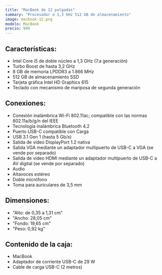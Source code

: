 ```yaml
---
title: "MacBook de 12 pulgadas"
summary: "Procesador a 1,3 GHz 512 GB de almacenamiento"
image: macbook-12.png
modelo: MacBook
precio: 999
---
```


## Características:

  - Intel Core i5 de doble núcleo a 1,3 GHz (7.a generación)
  - Turbo Boost de hasta 3,2 GHz
  - 8 GB de memoria LPDDR3 a 1.866 MHz
  - 512 GB de almacenamiento SSD
  - Tarjeta gráfica Intel HD Graphics 615
  - Teclado con mecanismo de mariposa de segunda generación

## Conexiones:

  - Conexión inalámbrica Wi-Fi 802.11ac; compatible con las normas 802.11a/b/g/n del IEEE
  - Tecnología inalámbrica Bluetooth 4.2
  - Puerto USB-C compatible con Carga
  - USB 3.1 Gen 1 (hasta 5 Gb/s)
  - Salida de vídeo DisplayPort 1.2 nativa
  - Salida VGA mediante un adaptador multipuerto de USB-C a VGA (se vende por separado)
  - Salida de vídeo HDMI mediante un adaptador multipuerto de USB-C a AV digital (se vende por separado)
  - Audio
  - Altavoces estéreo
  - Doble micrófono
  - Toma para auriculares de 3,5 mm

## Dimensiones:
  - "Alto: de 0,35 a 1,31 cm"
  - "Ancho: 28,05 cm"
  - "Fondo: 19,65 cm"
  - "Peso: 0,92 kg"

## Contenido de la caja:

  - MacBook
  - Adaptador de corriente USB-C de 29 W
  - Cable de carga USB-C (2 metros)
